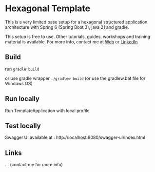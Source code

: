 # Hexagonal Template

This is a very limited base setup for a hexagonal structured application architecture with Spring 6 (Spring Boot 3), java 21 and gradle.

This setup is free to use. Other tutorials, guides, workshops and training material is available. For more info, contact me at [Web](https://yourinijsyonicon.github.io/) or [LinkedIn](https://www.linkedin.com/in/youri-nijs-yonicon/)
 
## Build
run `gradle build`

or use gradle wrapper `./gradlew build` (or use the gradlew.bat file for Windows OS)

## Run locally
Run TemplateApplication with local profile

## Test locally
Swagger UI available at :
http://localhost:8080/swagger-ui/index.html

## Links
... (contact me for more info)